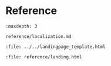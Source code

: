 # Reference

```{toctree}
:maxdepth: 3

reference/localization.md
```

```{raw} html
:file: ../../landingpage_template.html
```

```{raw} html
:file: reference/landing.html
```